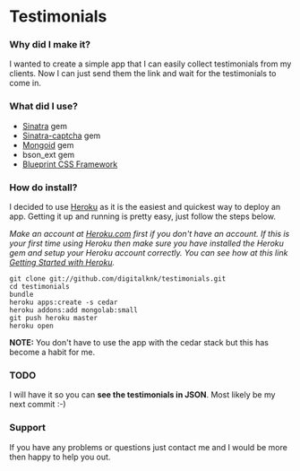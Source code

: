 # Testimonials

### Why did I make it?
I wanted to create a simple app that I can easily collect testimonials from my clients. Now I can just send them the link and wait for the testimonials to come in. 

### What did I use?
 - [Sinatra][1] gem
 - [Sinatra-captcha][2] gem
 - [Mongoid][3] gem
 - bson_ext gem
 - [Blueprint CSS Framework][7]

### How do install?
I decided to use [Heroku][5] as it is the easiest and quickest way to deploy an app. Getting it up and running is pretty easy, just follow the steps below.

*Make an account at [Heroku.com][5] first if you don't have an account. If this is your first time using Heroku then make sure you have installed the Heroku gem and setup your Heroku account correctly. You can see how at this link [Getting Started with Heroku][6].*

    git clone git://github.com/digitalknk/testimonials.git
    cd testimonials
    bundle
    heroku apps:create -s cedar
    heroku addons:add mongolab:small
    git push heroku master
    heroku open

**NOTE:** You don't have to use the app with the cedar stack but this has become a habit for me.

### TODO
I will have it so you can **see the testimonials in JSON**. Most likely be my next commit :-)

### Support
If you have any problems or questions just contact me and I would be more then happy to help you out.

  [1]: http://www.sinatrarb.com/
  [2]: https://github.com/bmizerany/sinatra-captcha
  [3]: https://github.com/mongoid/mongoid
  [4]: http://blueprintcss.org
  [5]: http://www.heroku.com
  [6]: http://devcenter.heroku.com/articles/quickstart
  [7]: http://blueprintcss.org